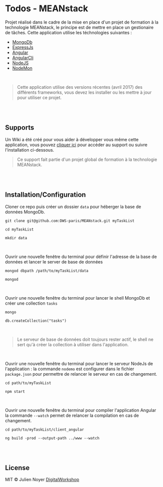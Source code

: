 # Todos - MEANstack

Projet réalisé dans le cadre de la mise en place d'un projet de formation à la technologie MEANstack, le principe est de mettre en place un gestionaire de tâches. Cette application utilise les téchnologies suivantes :
- [MongoDb](https://www.mongodb.com/)
- [ExpressJs](http://expressjs.com/fr/)
- [Angular](https://angular.io/)
- [AngularCli](https://cli.angular.io/)
- [NodeJS](https://nodejs.org/en/)
- [NodeMon](https://nodemon.io/)

<br>

> Cette application utilise des versions récentes (avril 2017) des différents frameworks, vous devez les installer ou les mettre à jour pour utiliser ce projet.

<br /><br />

## Supports
Un Wiki a été créé pour vous aider à développer vous même cette application, vous pouvez [cliquer ici](https://github.com/DWS-paris/MEANstack/wiki) pour accéder au support ou suivre l'installation ci-dessous.
> Ce support fait partie d'un projet global de formation à la technologie MEANstack.

<br /><br />

## Installation/Configuration

Cloner ce repo puis créer un dossier `data` pour héberger la base de données MongoDb.
```
git clone git@github.com:DWS-paris/MEANstack.git myTaskList

cd myTaskList

mkdir data
```
<br />

Ouvrir une nouvelle fenêtre du terminal pour définir l'adresse de la base de données et lancer le server de base de données
```
mongod dbpath /path/to/myTaskList/data

mongod
```
<br />

Ouvrir une nouvelle fenêtre du terminal pour lancer le shell MongoDb et créer une collection `tasks`
```
mongo

db.createCollection("tasks")
```
<br />

> Le serveur de base de données doit toujours rester actif, le shell ne sert qu'à créer la collection à utiliser dans l'application.
<br />

Ouvrir une nouvelle fenêtre du terminal pour lancer le serveur NodeJs de l'application : la commande `nodemo` est configurer dans le fichier `package.json` pour permettre de relancer le serveur en cas de changement.
```
cd path/to/myTaskList

npm start
```
<br />

Ouvrir une nouvelle fenêtre du terminal pour compiler l'application Angular la commande `--watch` permet de relancer la compilation en cas de changement.
```
cd path/to/myTaskList/client_angular

ng build -prod --output-path ../www --watch
```
<br /><br />


## License

MIT © Julien Noyer [DigitalWorkshop](http://www.digitalworkshop.fr)
